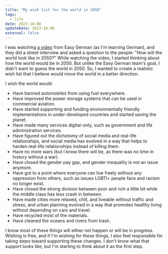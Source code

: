 ```yaml
---
title: "My wish list for the world in 2050"
tags:
  - life
date: 2023-10-08
updateDate: 2023-10-08
external: false
---
```


I was watching [a video](https://www.youtube.com/watch?v=IJZRtbWoa60) from Easy German (as I'm learning German), and they did a street interview and asked a question to the people: "How will the world look like in 2050?" While watching the video, I started thinking about how the world would be in 2050. But unlike the Easy German team's goal, I didn't want to guess the world in 2050. So, I wanted to create a realistic wish list that I believe would move the world in a better direction.

I wish the world would:

- Have banned automobiles from using fuel everywhere.
- Have improved the power storage systems that can be used in commercial aviation.
- Have started supporting and funding environmentally friendly implementations in under-developed countries and started saving the planet.
- Have made many services digital-only, such as government and life administration services.
- Have figured out the dichotomy of social media and real-life relationships, and social media has evolved in a way that helps to harden real-life relationships instead of killing them.
- Have no more wars (but I know there will be, as there was no time in history without a war).
- Have closed the gender pay gap, and gender inequality is not an issue anymore.
- Have got to a point where everyone can live freely without any oppression from others, such as issues LGBTI+ people face and racism no longer exist.
- Have closed the strong division between poor and rich a little bit while the middle class has less crash in between.
- Have made cities more relaxed, chill, and liveable without traffic and stress, and urban planning evolved in a way that promotes healthy living without depending on cars and travel.
- Have recycled most of the materials.
- Have cleaned the oceans and rivers from trash.

I know most of these things will either not happen or will be in progress. Wishing is free, and if I'm wishing for these things, I also feel responsible for taking steps toward supporting these changes. I don't know what that support looks like, but I'm starting to think about it as the first step.
